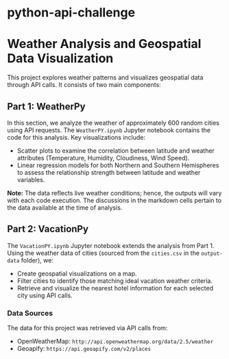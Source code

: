 # python-api-challenge

# Weather Analysis and Geospatial Data Visualization

This project explores weather patterns and visualizes geospatial data through API calls. It consists of two main components:

## Part 1: WeatherPy
In this section, we analyze the weather of approximately 600 random cities using API requests. The `WeatherPY.ipynb` Jupyter notebook contains the code for this analysis. Key visualizations include:
- Scatter plots to examine the correlation between latitude and weather attributes (Temperature, Humidity, Cloudiness, Wind Speed).
- Linear regression models for both Northern and Southern Hemispheres to assess the relationship strength between latitude and weather variables.

**Note:** The data reflects live weather conditions; hence, the outputs will vary with each code execution. The discussions in the markdown cells pertain to the data available at the time of analysis.

## Part 2: VacationPy
The `VacationPY.ipynb` Jupyter notebook extends the analysis from Part 1. Using the weather data of cities (sourced from the `cities.csv` in the `output-data` folder), we:
- Create geospatial visualizations on a map.
- Filter cities to identify those matching ideal vacation weather criteria.
- Retrieve and visualize the nearest hotel information for each selected city using API calls.

### Data Sources
The data for this project was retrieved via API calls from:
- OpenWeatherMap: `http://api.openweathermap.org/data/2.5/weather`
- Geoapify: `https://api.geoapify.com/v2/places`

